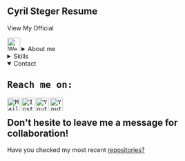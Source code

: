 Cyril Steger Resume
-
<div>
  View My Official
  <p align="left">
    <a href="https://cyril-steger.infinityfreeapp.com/?i=1" target="blank"><img align="left"
         src="https://img.shields.io/badge/Personal&nbsp;Website-%23ffffff.svg?style=for-the-badge&logo=googleearth&logoColor=black"
         alt="Website link" height="30"/></a>
</p>
</br>
</div>

<details>
 <summary>About me</summary>
<div>
<h2 align="left"> Who am I?</h2>
<ul>
  <li>Hi, I’m Cyril Steger a Computer Science student.</li><br>
  <li>I am a dedicated Computer Science student with a strong passion for creating web applications with state-of-the-art technologies </li><br>
  <li>Occasionaly I like to code in other languages such as C, C++, Kotlin etc. </li><br>
  <li>I'm always looking for new solutions with a keen eye for detail and concise code and think outside of the box.</li>
</ul>
  P.S. When I'm not developing I do ANY physical activity (Run. Bike. Swim. Repeat).
</div>
</details>

<details>
  <summary>Skills</summary>
  <div>
  <h2 align="left"> I'm currently learning: 📖</h2>
    
  - [ ] ![](https://img.shields.io/badge/SvelteKit-informational?style=flat&logo=svelte&logoColor=black&color=ffffff)
  - [ ] ![](https://img.shields.io/badge/React-informational?style=flat&logo=react&logoColor=black&color=ffffff)
  - [ ] ![](https://img.shields.io/badge/NextJs,&nbsp;ExpressJS-informational?style=flat&logo=nextdotjs&logoColor=black&color=ffffff)
  - [ ] ![](https://img.shields.io/badge/Docker-informational?style=flat&logo=docker&logoColor=black&color=ffffff) (Backend Development)
  - [ ] ![](https://img.shields.io/badge/Kotlin-informational?style=flat&logo=FKotlin3&logoColor=purple&color=ffffff)
  - [x] ![](https://img.shields.io/badge/C,C++-informational?style=flat&logo=FKotlin3&logoColor=purple&color=ffffff)
  - [x] ![](https://img.shields.io/badge/-CSS-informational?style=flat&logo=css3&logoColor=blue&color=ffffff) (Frontend Dev)
  - [x] ![](https://img.shields.io/badge/JavaScript-informational?style=flat&logo=JavaScript&logoColor=yellow&color=ffffff)
  <div>
</details>
<details open>
  <summary>Contact</summary>
  <samp>
    <h2 align="left">Reach me on:</h2>
    <p align="left">
      <a href="https://mailto:steger.cyril@gmail.com" target="blank"><img align="left"
         src="https://img.shields.io/badge/mail-%23ffffff.svg?style=for-the-badge&logo=Minutemailer&logoColor=black"
         alt="Mail link" height="30"/></a>
    </p>
    <p align="left">
    <a href="https://www.instagram.com/cyril.steger/" target="blank"><img align="left"
         src="https://img.shields.io/badge/instagram-%23ffffff.svg?style=for-the-badge&logo=Instagram&logoColor=black"
         alt="Instagram link" height="30"/></a>
    </p>
    <p align="left">
    <a href="https://www.youtube.com/user/cyrilsteger" target="blank"><img align="left"
         src="https://img.shields.io/badge/youtube-%23ffffff.svg?style=for-the-badge&logo=Youtube&logoColor=black"
         alt="Youtube link" height="30"/></a>
    </p>
    <p align="left">
    <a href="https://www.behance.net/cyrilsteger" target="blank"><img align="left"
         src="https://img.shields.io/badge/behance-%23ffffff.svg?style=for-the-badge&logo=Behance&logoColor=black"
         alt="Youtube link" height="30"/></a>
    </p>
    </br>
  </samp>
  </details>
  </details>

Don't hesite to leave me a message for collaboration!
  -
Have you checked my most recent [repositories?](https://github.com/nightguarder?tab=repositories&q=&type=public&language=&sort=?) 
